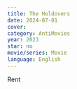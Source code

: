 ```yaml
---
title: The Holdovers
date: 2024-07-01
cover: 
category: AntiMovies
year: 2023
star: no
movie/series: Movie
language: English
---
```

Rent






